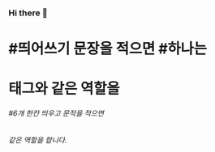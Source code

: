 ### Hi there 👋

# #띄어쓰기 문장을 적으면 #하나는 <h1>태그와 같은 역할을
###### #6개 한칸 띄우고 문작을 적으면 <h6>같은 역할을 합니다.
<!--
**Yingjae/Yingjae** is a ✨ _special_ ✨ repository because its `README.md` (this file) appears on your GitHub profile.

Here are some ideas to get you started:

- 🔭 I’m currently working on ...
- 🌱 I’m currently learning ...
- 👯 I’m looking to collaborate on ...
- 🤔 I’m looking for help with ...
- 💬 Ask me about ...
- 📫 How to reach me: ...
- 😄 Pronouns: ...
- ⚡ Fun fact: ...
-->

